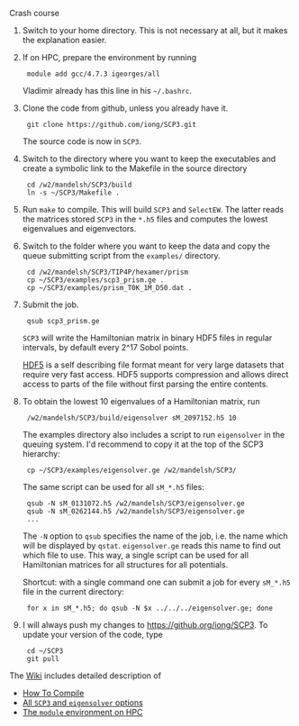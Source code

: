 Crash course

1. Switch to your home directory. This is not necessary at all, but it makes the
   explanation easier.

2. If on HPC, prepare the environment by running

        module add gcc/4.7.3 igeorges/all

   Vladimir already has this line in his `~/.bashrc`.
 
3. Clone the code from github, unless you already have it.

        git clone https://github.com/iong/SCP3.git

   The source code is now in `SCP3`.

4. Switch to the directory where you want to keep the executables and create a
   symbolic link to the Makefile in the source directory

        cd /w2/mandelsh/SCP3/build
        ln -s ~/SCP3/Makefile .

5. Run `make` to compile. This will build `SCP3` and `SelectEW`. The latter
   reads the matrices stored `SCP3` in the `*.h5` files and computes the lowest
   eigenvalues and eigenvectors.

5. Switch to the folder where you want to keep the data and copy the queue
   submitting script from the `examples/` directory.

        cd /w2/mandelsh/SCP3/TIP4P/hexamer/prism
        cp ~/SCP3/examples/scp3_prism.ge .
        cp ~/SCP3/examples/prism_T0K_1M_D50.dat .

6. Submit the job.

        qsub scp3_prism.ge

   `SCP3` will write the Hamiltonian matrix in binary HDF5 files in regular
   intervals, by default every 2^17 Sobol points.
   
   [HDF5](http://www.hdfgroup.org/) is a self describing file format meant for
   very large datasets that require very fast access. HDF5 supports compression
   and allows direct access to parts of the file without first parsing the
   entire contents.

7. To obtain the lowest 10 eigenvalues of a Hamiltonian matrix, run

        /w2/mandelsh/SCP3/build/eigensolver sM_2097152.h5 10

   The examples directory also includes a script to run `eigensolver` in the
   queuing system. I'd recommend to copy it at the top of the SCP3 hierarchy:

        cp ~/SCP3/examples/eigensolver.ge /w2/mandelsh/SCP3/

   The same script can be used for all `sM_*.h5` files:

        qsub -N sM_0131072.h5 /w2/mandelsh/SCP3/eigensolver.ge
        qsub -N sM_0262144.h5 /w2/mandelsh/SCP3/eigensolver.ge
        ...

   The `-N` option to `qsub` specifies the name of the job, i.e. the name which
   will be displayed by `qstat`. `eigensolver.ge` reads this name to find out
   which file to use. This way, a single script can be used for all Hamiltonian
   matrices for all structures for all potentials.

   Shortcut: with a single command one can submit a job for every `sM_*.h5`
   file in the current directory:

        for x in sM_*.h5; do qsub -N $x ../../../eigensolver.ge; done

8. I will always push my changes to <https://github.org/iong/SCP3>. To update
   your version of the code, type

        cd ~/SCP3
        git pull

The [Wiki](https://github.com/iong/SCP3/wiki) includes detailed description of
* [How To Compile](https://github.com/iong/SCP3/wiki/How-to-Compile)
* [All `SCP3` and `eigensolver` options](https://github.com/iong/SCP3/wiki/Using-SCP3)
* [The `module` environment on HPC](https://github.com/iong/SCP3/wiki/Technicalities)
